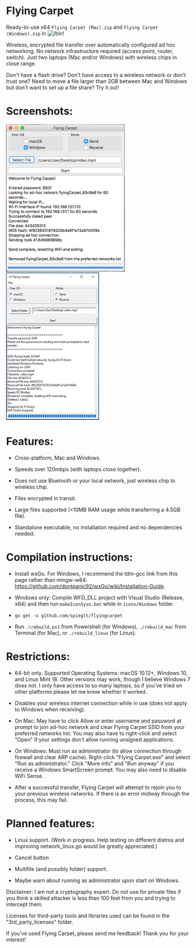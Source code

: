 # Flying Carpet
Ready-to-use x64 `Flying Carpet (Mac).zip` and `Flying Carpet (Windows).zip` in ![`/bin`](bin)!

Wireless, encrypted file transfer over automatically configured ad hoc networking. No network infrastructure required (access point, router, switch). Just two laptops (Mac and/or Windows) with wireless chips in close range.

Don't have a flash drive? Don't have access to a wireless network or don't trust one? Need to move a file larger than 2GB between Mac and Windows but don't want to set up a file share? Try it out!

# Screenshots:

![](pictures/macDemo.png)  ![](pictures/winDemo.png)

# Features:
+ Cross-platform, Mac and Windows.

+ Speeds over 120mbps (with laptops close together).

+ Does not use Bluetooth or your local network, just wireless chip to wireless chip.

+ Files encrypted in transit.

+ Large files supported (<10MB RAM usage while transferring a 4.5GB file).

+ Standalone executable, no installation required and no dependencies needed.

# Compilation instructions:

+ Install wxGo. For Windows, I recommend the tdm-gcc link from this page rather than mingw-w64: https://github.com/dontpanic92/wxGo/wiki/Installation-Guide.

+ Windows only: Compile WFD_DLL project with Visual Studio (Release, x64) and then run `makeIconSyso.bat` while in `icons/Windows` folder.

+ `go get -x github.com/spieglt/flyingcarpet`

+ Run `.\rebuild.ps1` from Powershell (for Windows), `./rebuild_mac` from Terminal (for Mac), or `./rebuild_linux` (for Linux).

# Restrictions:
+ 64-bit only. Supported Operating Systems: macOS 10.12+, Windows 10, and Linux Mint 18. Other versions may work, though I believe Windows 7 does not. I only have access to so many laptops, so if you've tried on other platforms please let me know whether it worked. 

+ Disables your wireless internet connection while in use (does not apply to Windows when receiving).

+ On Mac: May have to click Allow or enter username and password at prompt to join ad-hoc network and clear Flying Carpet SSID from your preferred networks list. You may also have to right-click and select "Open" if your settings don't allow running unsigned applications. 

+ On Windows: Must run as administrator (to allow connection through firewall and clear ARP cache). Right-click "Flying Carpet.exe" and select "Run as administrator." Click "More info" and "Run anyway" if you receive a Windows SmartScreen prompt. You may also need to disable WiFi Sense.

+ After a successful transfer, Flying Carpet will attempt to rejoin you to your previous wireless networks. If there is an error midway through the process, this may fail.

# Planned features:

+ Linux support. (Work in progress. Help testing on different distros and improving network_linux.go would be greatly appreciated.)

+ Cancel button

+ Multifile (and possibly folder) support.

+ Maybe warn about running as administrator upon start on Windows.

Disclaimer: I am not a cryptography expert. Do not use for private files if you think a skilled attacker is less than 100 feet from you and trying to intercept them.

Licenses for third-party tools and libraries used can be found in the "3rd_party_licenses" folder.

If you've used Flying Carpet, please send me feedback! Thank you for your interest!
